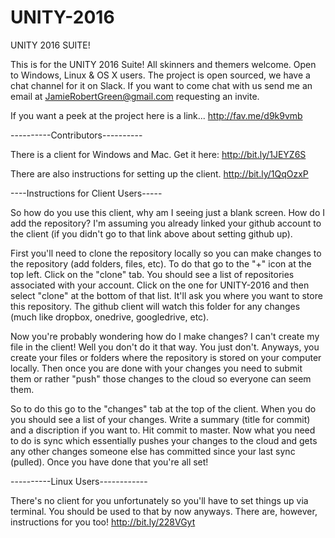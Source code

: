 # UNITY-2016
UNITY 2016 SUITE!

This is for the UNITY 2016 Suite!  All skinners and themers welcome.
Open to Windows, Linux & OS X users.
The project is open sourced, we have a chat channel for it on Slack.
If you want to come chat with us send me an email at JamieRobertGreen@gmail.com requesting an invite.

If you want a peek at the project here is a link...
http://fav.me/d9k9vmb



----------Contributors----------

There is a client for Windows and Mac.
Get it here: http://bit.ly/1JEYZ6S

There are also instructions for setting up the client.
http://bit.ly/1QqOzxP



----Instructions for Client Users-----

So how do you use this client, why am I seeing just a blank screen. How do I add the repository? I'm assuming you already linked your github account to the client (if you didn't go to that link above about setting github up).

First you'll need to clone the repository locally so you can make changes to the repository (add folders, files, etc). To do that go to the "+" icon at the top left. Click on the "clone" tab. You should see a list of repositories associated with your account. Click on the one for UNITY-2016 and then select "clone" at the bottom of that list. It'll ask you where you want to store this repository. The github client will watch this folder for any changes (much like dropbox, onedrive, googledrive, etc).

Now you're probably wondering how do I make changes? I can't create my file in the client! Well you don't do it that way. You just don't. Anyways, you create your files or folders where the repository is stored on your computer locally. Then once you are done with your changes you need to submit them or rather "push" those changes to the cloud so everyone can seem them.

So to do this go to the "changes" tab at the top of the client. When you do you should see a list of your changes. Write a summary (title for commit) and a discription if you want to. Hit commit to master. Now what you need to do is sync which essentially pushes your changes to the cloud and gets any other changes someone else has committed since your last sync (pulled). Once you have done that you're all set!



----------Linux Users------------

There's no client for you unfortunately so you'll have to set things up via terminal. You should be used to that by now anyways. There are, however, instructions for you too! http://bit.ly/228VGyt